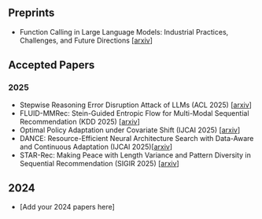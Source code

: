 ## Preprints
- Function Calling in Large Language Models: Industrial Practices, Challenges, and Future Directions [[arxiv](https://openreview.net/pdf?id=LNxVGPedFW)]

## Accepted Papers
### 2025
- Stepwise Reasoning Error Disruption Attack of LLMs (ACL 2025) [[arxiv](https://arxiv.org/abs/2412.11934)]
- FLUID-MMRec: Stein-Guided Entropic Flow for Multi-Modal Sequential Recommendation (KDD 2025) [[arxiv]()]
- Optimal Policy Adaptation under Covariate Shift (IJCAI 2025) [[arxiv](https://arxiv.org/abs/2501.08067)]
- DANCE: Resource-Efficient Neural Architecture Search with Data-Aware and Continuous Adaptation (IJCAI 2025)[[arxiv]()]
- STAR-Rec: Making Peace with Length Variance and Pattern Diversity in Sequential Recommendation (SIGIR 2025) [[arxiv](https://arxiv.org/pdf/2505.03484)]

## 2024
- [Add your 2024 papers here]